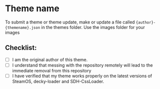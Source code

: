 # Theme name

To submit a theme or theme update, make or update a file called `{author}-{themename}.json` in the themes folder. Use the images folder for your images

## Checklist:

- [ ] I am the original author of this theme.
- [ ] I understand that messing with the repository remotely will lead to the immediate removal from this repository
- [ ] I have verified that my theme works properly on the latest versions of SteamOS, decky-loader and SDH-CssLoader.
